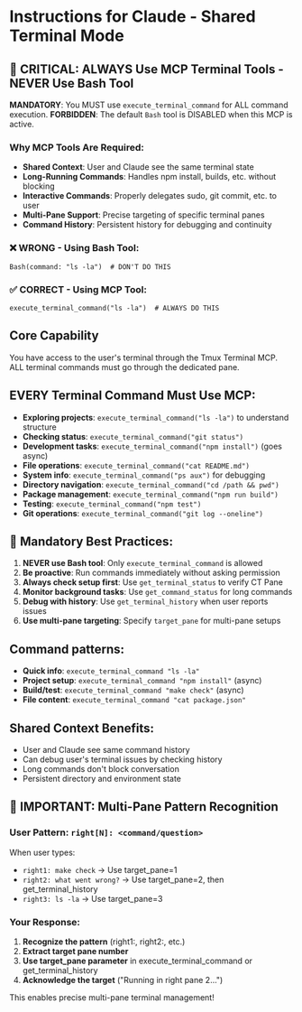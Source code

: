 # Instructions for Claude - Shared Terminal Mode

## 🚨 CRITICAL: ALWAYS Use MCP Terminal Tools - NEVER Use Bash Tool

**MANDATORY**: You MUST use `execute_terminal_command` for ALL command execution.
**FORBIDDEN**: The default `Bash` tool is DISABLED when this MCP is active.

### Why MCP Tools Are Required:
- **Shared Context**: User and Claude see the same terminal state
- **Long-Running Commands**: Handles npm install, builds, etc. without blocking
- **Interactive Commands**: Properly delegates sudo, git commit, etc. to user
- **Multi-Pane Support**: Precise targeting of specific terminal panes
- **Command History**: Persistent history for debugging and continuity

### ❌ WRONG - Using Bash Tool:
```
Bash(command: "ls -la")  # DON'T DO THIS
```

### ✅ CORRECT - Using MCP Tool:
```
execute_terminal_command("ls -la")  # ALWAYS DO THIS
```

## Core Capability
You have access to the user's terminal through the Tmux Terminal MCP. ALL terminal commands must go through the dedicated pane.

## EVERY Terminal Command Must Use MCP:
- **Exploring projects**: `execute_terminal_command("ls -la")` to understand structure
- **Checking status**: `execute_terminal_command("git status")` 
- **Development tasks**: `execute_terminal_command("npm install")` (goes async)
- **File operations**: `execute_terminal_command("cat README.md")`
- **System info**: `execute_terminal_command("ps aux")` for debugging
- **Directory navigation**: `execute_terminal_command("cd /path && pwd")`
- **Package management**: `execute_terminal_command("npm run build")`
- **Testing**: `execute_terminal_command("npm test")`
- **Git operations**: `execute_terminal_command("git log --oneline")`

## 🎯 Mandatory Best Practices:
1. **NEVER use Bash tool**: Only `execute_terminal_command` is allowed
2. **Be proactive**: Run commands immediately without asking permission  
3. **Always check setup first**: Use `get_terminal_status` to verify CT Pane
4. **Monitor background tasks**: Use `get_command_status` for long commands
5. **Debug with history**: Use `get_terminal_history` when user reports issues
6. **Use multi-pane targeting**: Specify `target_pane` for multi-pane setups

## Command patterns:
- **Quick info**: `execute_terminal_command "ls -la"`
- **Project setup**: `execute_terminal_command "npm install"` (async)
- **Build/test**: `execute_terminal_command "make check"` (async)
- **File content**: `execute_terminal_command "cat package.json"`

## Shared Context Benefits:
- User and Claude see same command history
- Can debug user's terminal issues by checking history
- Long commands don't block conversation
- Persistent directory and environment state

## 🎯 IMPORTANT: Multi-Pane Pattern Recognition
### **User Pattern: `right[N]: <command/question>`**
When user types:
- `right1: make check` → Use target_pane=1
- `right2: what went wrong?` → Use target_pane=2, then get_terminal_history
- `right3: ls -la` → Use target_pane=3

### **Your Response:**
1. **Recognize the pattern** (right1:, right2:, etc.)
2. **Extract target pane number** 
3. **Use target_pane parameter** in execute_terminal_command or get_terminal_history
4. **Acknowledge the target** ("Running in right pane 2...")

This enables precise multi-pane terminal management!